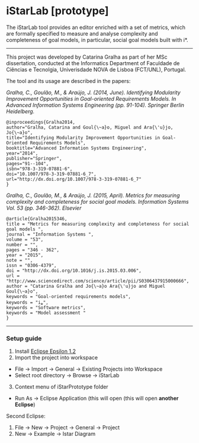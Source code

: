 # iStarLab [prototype]

The iStarLab tool provides an editor enriched with a set of metrics, which are formally specified to measure and analyse complexity and completeness of goal models, in particular, social goal models built with i*. 

---
This project was developed by Catarina Gralha as part of her MSc dissertation, conducted at the Informatics Department of Faculdade de Ciências e Tecnolgia, Univerisdade NOVA de Lisboa (FCT/UNL), Portugal.

The tool and its usage are described in the papers:

*Gralha, C., Goulão, M., & Araújo, J. (2014, June). Identifying Modularity Improvement Opportunities in Goal-oriented Requirements Models. In Advanced Information Systems Engineering (pp. 91-104). Springer Berlin Heidelberg.*

``` 
@inproceedings{Gralha2014,
author="Gralha, Catarina and Goul{\~a}o, Miguel and Ara{\'u}jo, Jo{\~a}o",
title="Identifying Modularity Improvement Opportunities in Goal-Oriented Requirements Models",
booktitle="Advanced Information Systems Engineering",
year="2014",
publisher="Springer",
pages="91--104",
isbn="978-3-319-07881-6",
doi="10.1007/978-3-319-07881-6_7",
url="http://dx.doi.org/10.1007/978-3-319-07881-6_7"
}
```

*Gralha, C., Goulão, M., & Araújo, J. (2015, April). Metrics for measuring complexity and completeness for social goal models. Information Systems Vol. 53 (pp. 346-362). Elsevier*

``` 
@article{Gralha2015346,
title = "Metrics for measuring complexity and completeness for social goal models ",
journal = "Information Systems ",
volume = "53",
number = "",
pages = "346 - 362",
year = "2015",
note = "",
issn = "0306-4379",
doi = "http://dx.doi.org/10.1016/j.is.2015.03.006",
url = "http://www.sciencedirect.com/science/article/pii/S0306437915000666",
author = "Catarina Gralha and Jo{\~a}o Ara{\'u}jo and Miguel Goul{\~a}o",
keywords = "Goal-oriented requirements models",
keywords = "i⁎",
keywords = "Software metrics",
keywords = "Model assessment "
}
```

___

### Setup guide
1. Install [Eclipse Epsilon 1.2](http://www.eclipse.org/epsilon/download/?version=1.2)
2. Import the project into workspace
  * File -> Import -> General -> Existing Projects into Workspace
  * Select root directory -> Browse -> iStarLab
3. Context menu of iStarPrototype folder
  * Run As -> Eclipse Application (this will open (this will open **another Eclipse**)
  
  
Second Eclipse:

1. File -> New -> Project -> General -> Project
2. New -> Example -> Istar Diagram

